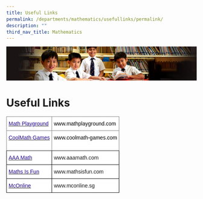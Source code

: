 ```yaml
---
title: Useful Links
permalink: /departments/mathematics/usefullinks/permalink/
description: ""
third_nav_title: Mathematics
---
```

![](/images/Sub-banner1.jpg)

Useful Links
============

<style type="text/css">
.tg  {border-collapse:collapse;border-spacing:0;}
.tg td{border-color:black;border-style:solid;border-width:1px;font-family:Arial, sans-serif;font-size:14px;
  overflow:hidden;padding:10px 5px;word-break:normal;}
.tg th{border-color:black;border-style:solid;border-width:1px;font-family:Arial, sans-serif;font-size:14px;
  font-weight:normal;overflow:hidden;padding:10px 5px;word-break:normal;}
.tg .tg-ycr8{background-color:#ffffff;text-align:left;vertical-align:top}
.tg .tg-l10g{background-color:#ffffff;color:#21088A;text-align:left;vertical-align:top}
.tg .tg-2hr9{background-color:#ffffff;border-color:inherit;color:#21088A;text-align:left;vertical-align:top}
.tg .tg-mq6t{background-color:#ffffff;border-color:inherit;color:#000000;text-align:left;vertical-align:middle}
.tg .tg-y0hg{background-color:#ffffff;text-align:left;vertical-align:middle}
</style>
<table class="tg">
<thead>
  <tr>
    <th class="tg-2hr9"><a href="http://www.mathplayground.com/" target="_blank" rel="noopener noreferrer"><span style="text-decoration:none;color:#21088A">Math Playground</span></a></th>
    <th class="tg-mq6t">www.mathplayground.com<br></th>
  </tr>
</thead>
<tbody>
  <tr>
    <td class="tg-2hr9"><a href="http://www.coolmath-games.com/" target="_blank" rel="noopener noreferrer"><span style="text-decoration:none;color:#21088A">CoolMath Games</span></a></td>
    <td class="tg-mq6t">www.coolmath-games.com<br><br></td>
  </tr>
  <tr>
    <td class="tg-l10g"><a href="http://www.aaamath.com/" target="_blank" rel="noopener noreferrer"><span style="text-decoration:none;color:#21088A">AAA Math</span></a></td>
    <td class="tg-y0hg">www.aaamath.com<br></td>
  </tr>
  <tr>
    <td class="tg-l10g"><a href="http://www.mathsisfun.com/" target="_blank" rel="noopener noreferrer"><span style="text-decoration:none;color:#21088A">Maths Is Fun</span></a></td>
    <td class="tg-y0hg">www.mathsisfun.com<br></td>
  </tr>
  <tr>
    <td class="tg-l10g"><a href="http://www.mconline.sg/" target="_blank" rel="noopener noreferrer"><span style="text-decoration:none;color:#21088A">McOnline</span></a></td>
    <td class="tg-ycr8">www.mconline.sg<br></td>
  </tr>
</tbody>
</table>